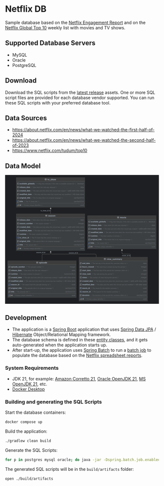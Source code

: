 # Netflix DB

Sample database based on the [Netflix Engagement Report](https://about.netflix.com/en/news/what-we-watched-the-first-half-of-2024) and on the [Netflix Global Top 10](https://www.netflix.com/tudum/top10) weekly list with movies and TV shows.

## Supported Database Servers

* MySQL
* Oracle
* PostgreSQL

## Download
Download the SQL scripts from the [latest release](../../releases) assets. One or more SQL script files are provided for each database vendor supported. You can run these SQL scripts with your preferred database tool.

## Data Sources

* https://about.netflix.com/en/news/what-we-watched-the-first-half-of-2024
* https://about.netflix.com/en/news/what-we-watched-the-second-half-of-2023
* https://www.netflix.com/tudum/top10

## Data Model

![database.png](src/main/resources/images/database.png)

## Development

* The application is a [Spring Boot](https://spring.io/projects/spring-boot) application that uses [Spring Data JPA](https://spring.io/projects/spring-data-jpa) / [Hibernate](https://hibernate.org/orm/) Object/Relational Mapping framework. 
* The database schema is defined in these [entity classes](src/main/kotlin/com/github/lerocha/netflixdb/entity), and it gets auto-generated when the application starts up.
* After start-up, the application uses [Spring Batch](https://spring.io/projects/spring-batch) to run a [batch job](src/main/kotlin/com/github/lerocha/netflixdb/batch/ImportNetflixDataJobConfig.kt) to populate the database based on the [Netflix spreadsheet reports](src/main/resources/reports).

### System Requirements
* JDK 21, for example: [Amazon Corretto 21](https://docs.aws.amazon.com/corretto/latest/corretto-21-ug/downloads-list.html), [Oracle OpenJDK 21](https://www.oracle.com/java/technologies/downloads/#java21), [MS OpenJDK 21](https://learn.microsoft.com/en-us/java/openjdk/download#openjdk-2105-lts--see-previous-releases), etc.
* [Docker Desktop](https://www.docker.com/products/docker-desktop/)

### Building and generating the SQL Scripts

Start the database containers:
```bash
docker compose up
```

Build the application:
```bash
./gradlew clean build
```

Generate the SQL Scripts:
```bash
for p in postgres mysql oracle; do java -jar -Dspring.batch.job.enabled=false -Dspring.profiles.active=$p build/libs/netflixdb-0.0.1-SNAPSHOT.jar; done
```

The generated SQL scripts will be in the `build/artifacts` folder:
```bash
open ./build/artifacts
```
